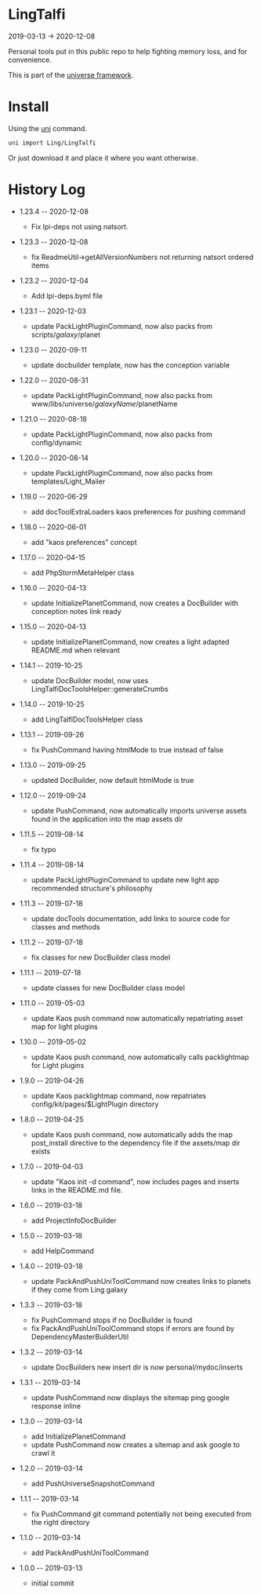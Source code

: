LingTalfi
===========
2019-03-13 -> 2020-12-08




Personal tools put in this public repo to help fighting memory loss, and for convenience.



This is part of the [universe framework](https://github.com/karayabin/universe-snapshot).


Install
==========
Using the [uni](https://github.com/lingtalfi/universe-naive-importer) command.
```bash
uni import Ling/LingTalfi
```

Or just download it and place it where you want otherwise.










History Log
=============

- 1.23.4 -- 2020-12-08

    - Fix lpi-deps not using natsort.

- 1.23.3 -- 2020-12-08

    - fix ReadmeUtil->getAllVersionNumbers not returning natsort ordered items
  
- 1.23.2 -- 2020-12-04

    - Add lpi-deps.byml file

- 1.23.1 -- 2020-12-03

    - update PackLightPluginCommand, now also packs from scripts/$galaxy/$planet
    
- 1.23.0 -- 2020-09-11

    - update docbuilder template, now has the conception variable
    
- 1.22.0 -- 2020-08-31

    - update PackLightPluginCommand, now also packs from www/libs/universe/$galaxyName/$planetName
    
- 1.21.0 -- 2020-08-18

    - update PackLightPluginCommand, now also packs from config/dynamic
    
- 1.20.0 -- 2020-08-14

    - update PackLightPluginCommand, now also packs from templates/Light_Mailer
    
- 1.19.0 -- 2020-06-29

    - add docToolExtraLoaders kaos preferences for pushing command
    
- 1.18.0 -- 2020-06-01

    - add "kaos preferences" concept
    
- 1.17.0 -- 2020-04-15

    - add PhpStormMetaHelper class
    
- 1.16.0 -- 2020-04-13

    - update InitializePlanetCommand, now creates a DocBuilder with conception notes link ready
    
- 1.15.0 -- 2020-04-13

    - update InitializePlanetCommand, now creates a light adapted README.md when relevant
    
- 1.14.1 -- 2019-10-25

    - update DocBuilder model, now uses LingTalfiDocToolsHelper::generateCrumbs
    
- 1.14.0 -- 2019-10-25

    - add LingTalfiDocToolsHelper class

- 1.13.1 -- 2019-09-26

    - fix PushCommand having htmlMode to true instead of false
    
- 1.13.0 -- 2019-09-25

    - updated DocBuilder, now default htmlMode is true

- 1.12.0 -- 2019-09-24

    - update PushCommand, now automatically imports universe assets found in the application into the map assets dir
    
- 1.11.5 -- 2019-08-14

    - fix typo
    
- 1.11.4 -- 2019-08-14

    - update PackLightPluginCommand to update new light app recommended structure's philosophy
    
- 1.11.3 -- 2019-07-18

    - update docTools documentation, add links to source code for classes and methods
    
- 1.11.2 -- 2019-07-18

    - fix classes for new DocBuilder class model
    
- 1.11.1 -- 2019-07-18

    - update classes for new DocBuilder class model
    
- 1.11.0 -- 2019-05-03

    - update Kaos push command now automatically repatriating asset map for light plugins
    
- 1.10.0 -- 2019-05-02

    - update Kaos push command, now automatically calls packlightmap for Light plugins
    
- 1.9.0 -- 2019-04-26

    - update Kaos packlightmap command, now repatriates config/kit/pages/$LightPlugin directory

- 1.8.0 -- 2019-04-25

    - update Kaos push command, now automatically adds the map post_install directive to the dependency file if the assets/map dir exists
    
- 1.7.0 -- 2019-04-03

    - update "Kaos init -d command", now includes pages and inserts links in the README.md file.
    
- 1.6.0 -- 2019-03-18

    - add ProjectInfoDocBuilder

- 1.5.0 -- 2019-03-18

    - add HelpCommand

- 1.4.0 -- 2019-03-18

    - update PackAndPushUniToolCommand now creates links to planets if they come from Ling galaxy

- 1.3.3 -- 2019-03-18

    - fix PushCommand stops if no DocBuilder is found
    - fix PackAndPushUniToolCommand stops if errors are found by DependencyMasterBuilderUtil

- 1.3.2 -- 2019-03-14

    - update DocBuilders new insert dir is now personal/mydoc/inserts

- 1.3.1 -- 2019-03-14

    - update PushCommand now displays the sitemap ping google response inline

- 1.3.0 -- 2019-03-14

    - add InitializePlanetCommand
    - update PushCommand now creates a sitemap and ask google to crawl it

- 1.2.0 -- 2019-03-14

    - add PushUniverseSnapshotCommand

- 1.1.1 -- 2019-03-14

    - fix PushCommand git command potentially not being executed from the right directory

- 1.1.0 -- 2019-03-14

    - add PackAndPushUniToolCommand

- 1.0.0 -- 2019-03-13

    - initial commit
